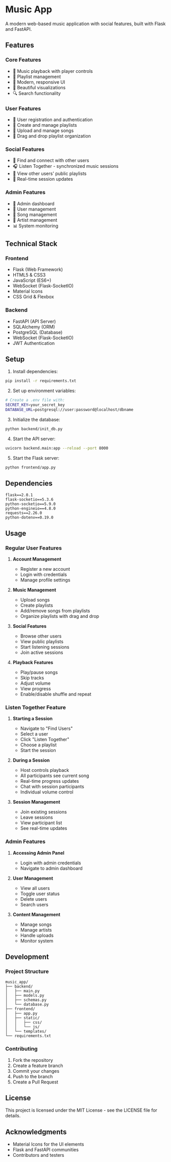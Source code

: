 # Music App

A modern web-based music application with social features, built with Flask and FastAPI.

## Features

### Core Features
- 🎵 Music playback with player controls
- 📁 Playlist management
- 🎨 Modern, responsive UI
- 🎨 Beautiful visualizations
- 🔍 Search functionality

### User Features
- 👤 User registration and authentication
- 📝 Create and manage playlists
- 🎵 Upload and manage songs
- 🔄 Drag and drop playlist organization

### Social Features
- 👥 Find and connect with other users
- 🎧 Listen Together - synchronized music sessions
- 👀 View other users' public playlists
- 🔄 Real-time session updates

### Admin Features
- 👮 Admin dashboard
- 👥 User management
- 🎵 Song management
- 🎨 Artist management
- 📊 System monitoring

## Technical Stack

### Frontend
- Flask (Web Framework)
- HTML5 & CSS3
- JavaScript (ES6+)
- WebSocket (Flask-SocketIO)
- Material Icons
- CSS Grid & Flexbox

### Backend
- FastAPI (API Server)
- SQLAlchemy (ORM)
- PostgreSQL (Database)
- WebSocket (Flask-SocketIO)
- JWT Authentication

## Setup

1. Install dependencies:
```bash
pip install -r requirements.txt
```

2. Set up environment variables:
```bash
# Create a .env file with:
SECRET_KEY=your_secret_key
DATABASE_URL=postgresql://user:password@localhost/dbname
```

3. Initialize the database:
```bash
python backend/init_db.py
```

4. Start the API server:
```bash
uvicorn backend.main:app --reload --port 8000
```

5. Start the Flask server:
```bash
python frontend/app.py
```

## Dependencies

```
flask==2.0.1
flask-socketio==5.3.6
python-socketio==5.9.0
python-engineio==4.8.0
requests==2.26.0
python-dotenv==0.19.0
```

## Usage

### Regular User Features

1. **Account Management**
   - Register a new account
   - Login with credentials
   - Manage profile settings

2. **Music Management**
   - Upload songs
   - Create playlists
   - Add/remove songs from playlists
   - Organize playlists with drag and drop

3. **Social Features**
   - Browse other users
   - View public playlists
   - Start listening sessions
   - Join active sessions

4. **Playback Features**
   - Play/pause songs
   - Skip tracks
   - Adjust volume
   - View progress
   - Enable/disable shuffle and repeat

### Listen Together Feature

1. **Starting a Session**
   - Navigate to "Find Users"
   - Select a user
   - Click "Listen Together"
   - Choose a playlist
   - Start the session

2. **During a Session**
   - Host controls playback
   - All participants see current song
   - Real-time progress updates
   - Chat with session participants
   - Individual volume control

3. **Session Management**
   - Join existing sessions
   - Leave sessions
   - View participant list
   - See real-time updates

### Admin Features

1. **Accessing Admin Panel**
   - Login with admin credentials
   - Navigate to admin dashboard

2. **User Management**
   - View all users
   - Toggle user status
   - Delete users
   - Search users

3. **Content Management**
   - Manage songs
   - Manage artists
   - Handle uploads
   - Monitor system

## Development

### Project Structure
```
music_app/
├── backend/
│   ├── main.py
│   ├── models.py
│   ├── schemas.py
│   └── database.py
├── frontend/
│   ├── app.py
│   ├── static/
│   │   ├── css/
│   │   └── js/
│   └── templates/
└── requirements.txt
```

### Contributing

1. Fork the repository
2. Create a feature branch
3. Commit your changes
4. Push to the branch
5. Create a Pull Request

## License

This project is licensed under the MIT License - see the LICENSE file for details.

## Acknowledgments

- Material Icons for the UI elements
- Flask and FastAPI communities
- Contributors and testers 